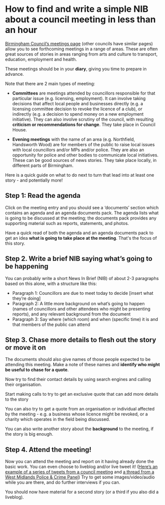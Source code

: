 # How to find and write a simple NIB about a council meeting in less than an hour

[Birmingham Council’s meetings page](https://birmingham.cmis.uk.com/birmingham/Meetings.aspx) (other councils have similar pages) allow you to see forthcoming meetings in a range of areas. These are often great sources of stories in areas ranging from arts and culture to transport, education, employment and health.

These meetings should be in your **diary**, giving you time to prepare in advance. 

Note that there are 2 main types of meeting:

* **Committees** are meetings attended by councillors responsible for that particular issue (e.g. licensing, employment). It can involve taking decisions that affect local people and businesses directly (e.g. a licensing committee decision to revoke the licence of a club), or indirectly (e.g. a decision to spend money on a new employment initiative). They can also involve scrutiny of the council, with resulting **criticism or recommendations for change**. They take place in Council House.

* **Evening meetings** with the name of an area (e.g. Northfield, Handsworth Wood) are for members of the public to raise local issues with local councillors and/or MPs and/or police. They are also an opportunity for police and other bodies to communicate local initiatives. These can be good sources of news stories. They take place locally, in different parts of Birmingham.

Here is a quick guide on what to do next to turn that lead into at least one story - and potentially more!

## Step 1: Read the agenda

Click on the meeting entry and you should see a ‘documents’ section which contains an agenda and an agenda documents pack. The agenda lists what is going to be discussed at the meeting; the documents pack provides any supporting material such as reports, statements, and photos. 

Have a quick read of both the agenda and an agenda documents pack to get an idea **what is going to take place at the meeting**. That's the focus of this story.

## Step 2. Write a brief NIB saying what’s going to be happening

You can probably write a short News In Brief (NIB) of about 2-3 paragraphs based on this alone, with a structure like this:

* Paragraph 1: Councillors are due to meet today to decide [insert what they’re doing]
* Paragraph 2: A little more background on what’s going to happen (names of councillors and other attendees who might be presenting reports), and any relevant background from the document
* Paragraph 3: Say where (which room) and when (specific time) it is and that members of the public can attend

## Step 3. Chase more details to flesh out the story or move it on

The documents should also give names of those people expected to be attending this meeting. Make a note of these names and **identify who might be useful to chase for a quote**. 

Now try to find their contact details by using search engines and calling their organisation.

Start making calls to try to get an exclusive quote that can add more details to the story

You can also try to get a quote from an organisation or individual affected by the meeting - e.g. a business whose licence might be revoked, or a charity which operates in the field being discussed.

You can also write another story about the **background** to the meeting, if the story is big enough. 

## Step 4. Attend the meeting!

Now you can attend the meeting and report on it having already done the basic work. You can even choose to liveblog and/or live tweet it! ([Here’s an example of a series of tweets from a council meeting](https://twitter.com/search?q=%23rainbowlicence%20from%3Aphoebe_greggor%20since%3A2017-11-27%20until%3A2017-11-29&src=typed_query&f=live) and [a thread from a West Midlands Police & Crime Panel](https://twitter.com/ThisIsTomFair/status/1348632510763315200)) Try to get some images/video/audio while you are there, and do further interviews if you can.

You should now have material for a second story (or a third if you also did a liveblog).


